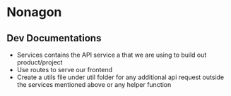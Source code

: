 # Nonagon


## Dev Documentations

* Services contains the API service a that we are using to build out product/project
* Use routes to serve our frontend 
* Create a utils file under util folder for any additional api request outside the services mentioned above or any helper function